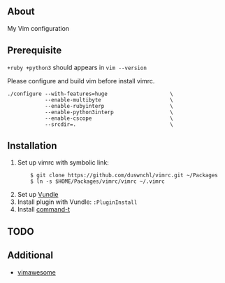 ## About

My Vim configuration

## Prerequisite

`+ruby +python3` should appears in `vim --version`

Please configure and build vim before install vimrc.
```
./configure --with-features=huge                    \
            --enable-multibyte                      \
            --enable-rubyinterp                     \
            --enable-python3interp                  \
            --enable-cscope                         \
            --srcdir=.                              \
```

## Installation

1. Set up vimrc with symbolic link:
    ```
        $ git clone https://github.com/duswnchl/vimrc.git ~/Packages
        $ ln -s $HOME/Packages/vimrc/vimrc ~/.vimrc
    ```
1. Set up [Vundle](https://github.com/gmarik/Vundle.vim)
1. Install plugin with Vundle: `:PluginInstall`
1. Install [command-t](https://github.com/wincent/Command-T)

## TODO

## Additional

* [vimawesome](https://vimawesome.com/)
